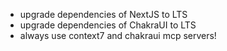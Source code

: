 - upgrade dependencies of NextJS to LTS
- upgrade dependencies of ChakraUI to LTS
- always use context7 and chakraui mcp servers!